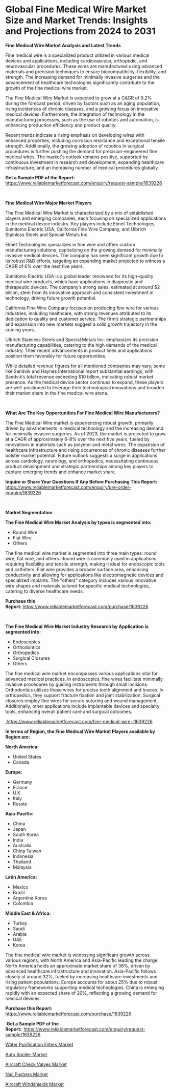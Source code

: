 <p><h1>Global Fine Medical Wire Market Size and Market Trends: Insights and Projections from 2024 to 2031</h1></p><p><strong>Fine Medical Wire Market Analysis and Latest Trends</strong></p>
<p><p>Fine medical wire is a specialized product utilized in various medical devices and applications, including cardiovascular, orthopedic, and neurovascular procedures. These wires are manufactured using advanced materials and precision techniques to ensure biocompatibility, flexibility, and strength. The increasing demand for minimally invasive surgeries and the advancement of healthcare technologies significantly contribute to the growth of the fine medical wire market.</p><p>The Fine Medical Wire Market is expected to grow at a CAGR of 9.2% during the forecast period, driven by factors such as an aging population, rising incidences of chronic diseases, and a growing focus on innovative medical devices. Furthermore, the integration of technology in the manufacturing processes, such as the use of robotics and automation, is enhancing production efficiency and product quality.</p><p>Recent trends indicate a rising emphasis on developing wires with enhanced properties, including corrosion resistance and exceptional tensile strength. Additionally, the growing adoption of robotics in surgical procedures is further pushing the demand for precision-engineered fine medical wires. The market's outlook remains positive, supported by continuous investment in research and development, expanding healthcare infrastructure, and an increasing number of medical procedures globally.</p></p>
<p><strong>Get a Sample PDF of the Report:&nbsp;</strong> <a href="https://www.reliablemarketforecast.com/enquiry/request-sample/1639226?utm_campaign=1140&utm_medium=2&utm_source=Github&utm_content=ia&utm_term=25092024&utm_id=fine-medical-wire">https://www.reliablemarketforecast.com/enquiry/request-sample/1639226</a></p>
<p>&nbsp;</p>
<p><strong>Fine Medical Wire Major Market Players</strong></p>
<p><p>The Fine Medical Wire Market is characterized by a mix of established players and emerging companies, each focusing on specialized applications in the medical device industry. Key players include Elmet Technologies, Sumitomo Electric USA, California Fine Wire Company, and Ulbrich Stainless Steels and Special Metals Inc. </p><p>Elmet Technologies specializes in fine wire and offers custom manufacturing solutions, capitalizing on the growing demand for minimally invasive medical devices. The company has seen significant growth due to its robust R&D efforts, targeting an expanding market projected to witness a CAGR of 6% over the next five years. </p><p>Sumitomo Electric USA is a global leader renowned for its high-quality medical wire products, which have applications in diagnostic and therapeutic devices. The company’s strong sales, estimated at around $2 billion, stem from its innovative approach and consistent investment in technology, driving future growth potential.</p><p>California Fine Wire Company focuses on producing fine wire for various industries, including healthcare, with strong revenues attributed to its dedication to quality and customer service. The firm’s strategic partnerships and expansion into new markets suggest a solid growth trajectory in the coming years.</p><p>Ulbrich Stainless Steels and Special Metals Inc. emphasizes its precision manufacturing capabilities, catering to the high demands of the medical industry. Their recent advancements in product lines and applications position them favorably for future opportunities.</p><p>While detailed revenue figures for all mentioned companies may vary, some like Sandvik and Haynes International report substantial earnings, with Sandvik’s total revenue exceeding $10 billion, indicating robust market presence. As the medical device sector continues to expand, these players are well-positioned to leverage their technological innovations and broaden their market share in the fine medical wire arena.</p></p>
<p>&nbsp;</p>
<p><strong>What Are The Key Opportunities For Fine Medical Wire Manufacturers?</strong></p>
<p><p>The Fine Medical Wire market is experiencing robust growth, primarily driven by advancements in medical technology and the increasing demand for minimally invasive surgeries. As of 2023, the market is projected to grow at a CAGR of approximately 6-8% over the next five years, fueled by innovations in materials such as polymer and metal wires. The expansion of healthcare infrastructure and rising occurrences of chronic diseases further bolster market potential. Future outlook suggests a surge in applications across cardiology, neurology, and orthopedics, necessitating continuous product development and strategic partnerships among key players to capture emerging trends and enhance market share.</p></p>
<p><strong>Inquire or Share Your Questions If Any Before Purchasing This Report:</strong> <a href="https://www.reliablemarketforecast.com/enquiry/pre-order-enquiry/1639226?utm_campaign=1140&utm_medium=2&utm_source=Github&utm_content=ia&utm_term=25092024&utm_id=fine-medical-wire">https://www.reliablemarketforecast.com/enquiry/pre-order-enquiry/1639226</a></p>
<p>&nbsp;</p>
<p><strong>Market Segmentation</strong></p>
<p><strong>The Fine Medical Wire Market Analysis by types is segmented into:</strong></p>
<p><ul><li>Round Wire</li><li>Flat Wire</li><li>Others</li></ul></p>
<p><p>The fine medical wire market is segmented into three main types: round wire, flat wire, and others. Round wire is commonly used in applications requiring flexibility and tensile strength, making it ideal for endoscopic tools and catheters. Flat wire provides a broader surface area, enhancing conductivity and allowing for applications like electromagnetic devices and specialized implants. The "others" category includes various innovative wire shapes and materials tailored for specific medical technologies, catering to diverse healthcare needs.</p></p>
<p><strong>Purchase this Report:&nbsp;</strong><a href="https://www.reliablemarketforecast.com/purchase/1639226?utm_campaign=1140&utm_medium=2&utm_source=Github&utm_content=ia&utm_term=25092024&utm_id=fine-medical-wire">https://www.reliablemarketforecast.com/purchase/1639226</a></p>
<p>&nbsp;</p>
<p><strong>The Fine Medical Wire Market Industry Research by Application is segmented into:</strong></p>
<p><ul><li>Endoscopics</li><li>Orthodontics</li><li>Orthopedics</li><li>Surgical Closures</li><li>Others</li></ul></p>
<p><p>The fine medical wire market encompasses various applications vital for advanced medical practices. In endoscopics, fine wires facilitate minimally invasive procedures by guiding instruments through small incisions. Orthodontics utilizes these wires for precise tooth alignment and braces. In orthopedics, they support fracture fixation and joint stabilization. Surgical closures employ fine wires for secure suturing and wound management. Additionally, other applications include implantable devices and specialty tools, enhancing overall patient care and surgical outcomes.</p></p>
<p><a href="https://www.reliablemarketforecast.com/fine-medical-wire-r1639226?utm_campaign=1140&utm_medium=2&utm_source=Github&utm_content=ia&utm_term=25092024&utm_id=fine-medical-wire">&nbsp;https://www.reliablemarketforecast.com/fine-medical-wire-r1639226</a></p>
<p><strong>In terms of Region, the Fine Medical Wire Market Players available by Region are:</strong></p>
<p>
    <p> <strong> North America: </strong>
        <ul>
            <li>United States</li>
            <li>Canada</li>
        </ul>
        </p> 
    <p> <strong> Europe: </strong>
        <ul>
            <li>Germany</li>
            <li>France</li>
            <li>U.K.</li>
            <li>Italy</li>
            <li>Russia</li>
        </ul>
        </p> 
    <p> <strong> Asia-Pacific: </strong>
        <ul>
            <li>China</li>
            <li>Japan</li>
            <li>South Korea</li>
            <li>India</li>
            <li>Australia</li>
            <li>China Taiwan</li>
            <li>Indonesia</li>
            <li>Thailand</li>
            <li>Malaysia</li>
        </ul>
        </p> 
    <p> <strong> Latin America: </strong>
        <ul>
            <li>Mexico</li>
            <li>Brazil</li>
            <li>Argentina Korea</li>
            <li>Colombia</li>
        </ul>
        </p> 
    <p> <strong> Middle East & Africa: </strong>
        <ul>
            <li>Turkey</li>
            <li>Saudi</li>
            <li>Arabia</li>
            <li>UAE</li>
            <li>Korea</li>
        </ul>
    </p>
    </p>
<p><p>The fine medical wire market is witnessing significant growth across various regions, with North America and Asia-Pacific leading the charge. North America holds an approximate market share of 38%, driven by advanced healthcare infrastructure and innovation. Asia-Pacific follows closely at around 32%, fueled by increasing healthcare investments and rising patient populations. Europe accounts for about 25% due to robust regulatory frameworks supporting medical technologies. China is emerging rapidly with an expected share of 20%, reflecting a growing demand for medical devices.</p></p>
<p><strong>Purchase this Report: </strong><a href="https://www.reliablemarketforecast.com/purchase/1639226?utm_campaign=1140&utm_medium=2&utm_source=Github&utm_content=ia&utm_term=25092024&utm_id=fine-medical-wire">https://www.reliablemarketforecast.com/purchase/1639226</a></p>
<p>&nbsp;<strong>Get a Sample PDF of the Report:&nbsp;&nbsp;</strong><a href="https://www.reliablemarketforecast.com/enquiry/request-sample/1639226?utm_campaign=1140&utm_medium=2&utm_source=Github&utm_content=ia&utm_term=25092024&utm_id=fine-medical-wire">https://www.reliablemarketforecast.com/enquiry/request-sample/1639226</a></p>
<p><strong></strong></p>
<p><p><a href="https://issuu.com/reportprime-2/docs/water-purification-filters-market-s_b1ededa8549991?utm_campaign=1140&utm_medium=2&utm_source=Github&utm_content=ia&utm_term=25092024&utm_id=fine-medical-wire">Water Purification Filters Market</a></p><p><a href="https://www.linkedin.com/pulse/auto-spoiler-market-indicators-size-regional-breakdown-player-uynvf?utm_campaign=1140&utm_medium=2&utm_source=Github&utm_content=ia&utm_term=25092024&utm_id=fine-medical-wire">Auto Spoiler Market</a></p><p><a href="https://www.linkedin.com/pulse/aircraft-check-valves-market-indicators-size-regional-breakdown-mdgnf?utm_campaign=1140&utm_medium=2&utm_source=Github&utm_content=ia&utm_term=25092024&utm_id=fine-medical-wire">Aircraft Check Valves Market</a></p><p><a href="https://issuu.com/reportprime-2/docs/nail-pushers-market-size-2030.pptx_2e9bf9a0009b44?utm_campaign=1140&utm_medium=2&utm_source=Github&utm_content=ia&utm_term=25092024&utm_id=fine-medical-wire">Nail Pushers Market</a></p><p><a href="https://www.linkedin.com/pulse/mapping-aircraft-windshields-market-trends-challenges-breakthroughs-loqef?utm_campaign=1140&utm_medium=2&utm_source=Github&utm_content=ia&utm_term=25092024&utm_id=fine-medical-wire">Aircraft Windshields Market</a></p></p>